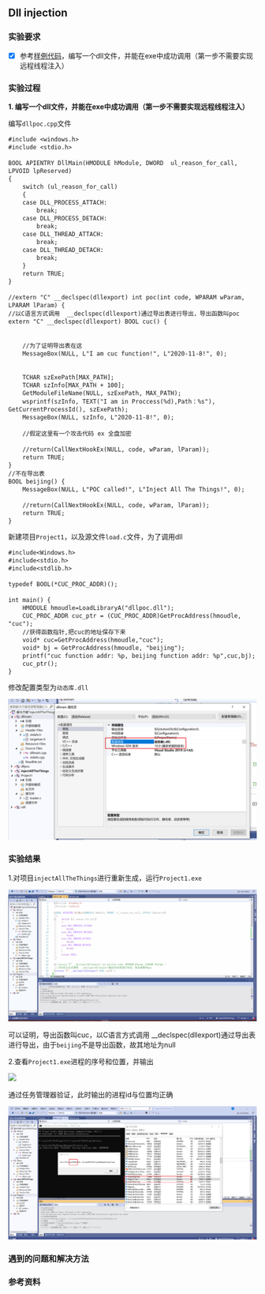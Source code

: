 ## Dll injection

### **实验要求**

- [x] 参考[样例代码](https://github.com/fdiskyou/injectAllTheThings)，编写一个dll文件，并能在exe中成功调用（第一步不需要实现远程线程注入）

### **实验过程**

**1. 编写一个dll文件，并能在exe中成功调用（第一步不需要实现远程线程注入）**


编写`dllpoc.cpp`文件
```
#include <windows.h>
#include <stdio.h>

BOOL APIENTRY DllMain(HMODULE hModule, DWORD  ul_reason_for_call, LPVOID lpReserved)
{
	switch (ul_reason_for_call)
	{
	case DLL_PROCESS_ATTACH:
		break;
	case DLL_PROCESS_DETACH:
		break;
	case DLL_THREAD_ATTACH:
		break;
	case DLL_THREAD_DETACH:
		break;
	}
	return TRUE;
}

//extern "C" __declspec(dllexport) int poc(int code, WPARAM wParam, LPARAM lParam) {
//以C语言方式调用  __declspec(dllexport)通过导出表进行导出，导出函数叫poc
extern "C" __declspec(dllexport) BOOL cuc() {
	

	//为了证明导出表在这
	MessageBox(NULL, L"I am cuc function!", L"2020-11-8!", 0);


	TCHAR szExePath[MAX_PATH];
	TCHAR szInfo[MAX_PATH + 100];
	GetModuleFileName(NULL, szExePath, MAX_PATH);
	wsprintf(szInfo, TEXT("I am in Proccess(%d),Path：%s"), GetCurrentProcessId(), szExePath);
	MessageBox(NULL, szInfo, L"2020-11-8!", 0);

	//假定这里有一个攻击代码 ex 全盘加密

	//return(CallNextHookEx(NULL, code, wParam, lParam));
	return TRUE;
}
//不在导出表
BOOL beijing() {
	MessageBox(NULL, L"POC called!", L"Inject All The Things!", 0);

	//return(CallNextHookEx(NULL, code, wParam, lParam));
	return TRUE;
}
```

新建项目`Project1`，以及源文件`load.c`文件，为了调用dll

```
#include<Windows.h>
#include<stdio.h>
#include<stdlib.h>

typedef BOOL(*CUC_PROC_ADDR)();

int main() {
	HMODULE hmoudle=LoadLibraryA("dllpoc.dll");
	CUC_PROC_ADDR cuc_ptr = (CUC_PROC_ADDR)GetProcAddress(hmoudle, "cuc");
	//获得函数指针,把cuc的地址保存下来
	void* cuc=GetProcAddress(hmoudle,"cuc");
	void* bj = GetProcAddress(hmoudle, "beijing");
	printf("cuc function addr: %p, beijing function addr: %p",cuc,bj);
	cuc_ptr();
}		
```

修改配置类型为`动态库.dll`

![](./img/dll.PNG)

### **实验结果**

1.对项目`injectAllTheThings`进行重新生成，运行`Project1.exe`

![](./img/address.gif)

可以证明，导出函数叫cuc，以C语言方式调用  __declspec(dllexport)通过导出表进行导出，由于`beijing`不是导出函数，故其地址为null

2.查看`Project1.exe`进程的序号和位置，并输出

![](./img/processid.gif)

通过任务管理器验证，此时输出的进程id与位置均正确

![](./img/进程id.PNG)



### **遇到的问题和解决方法**



### **参考资料**